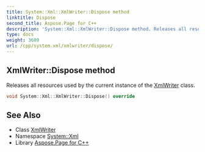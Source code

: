 ```yaml
---
title: System::Xml::XmlWriter::Dispose method
linktitle: Dispose
second_title: Aspose.Page for C++
description: 'System::Xml::XmlWriter::Dispose method. Releases all resources used by the current instance of the XmlWriter class in C++.'
type: docs
weight: 3600
url: /cpp/system.xml/xmlwriter/dispose/
---
```

## XmlWriter::Dispose method


Releases all resources used by the current instance of the [XmlWriter](../) class.

```cpp
void System::Xml::XmlWriter::Dispose() override
```

## See Also

* Class [XmlWriter](../)
* Namespace [System::Xml](../../)
* Library [Aspose.Page for C++](../../../)
